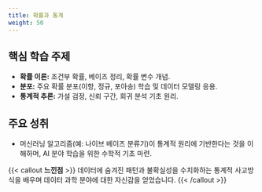 ```yaml
---
title: 확률과 통계
weight: 50
---
```


## 핵심 학습 주제

* **확률 이론:** 조건부 확률, 베이즈 정리, 확률 변수 개념.
* **분포:** 주요 확률 분포(이항, 정규, 포아송) 학습 및 데이터 모델링 응용.
* **통계적 추론:** 가설 검정, 신뢰 구간, 회귀 분석 기초 원리.

## 주요 성취

* 머신러닝 알고리즘(예: 나이브 베이즈 분류기)이 통계적 원리에 기반한다는 것을 이해하며, AI 분야 학습을 위한 수학적 기초 마련.

{{< callout **느낀점** >}}
데이터에 숨겨진 패턴과 불확실성을 수치화하는 통계적 사고방식을 배우며 데이터 과학 분야에 대한 자신감을 얻었습니다.
{{< /callout >}}
